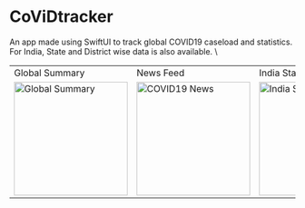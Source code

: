 # CoViDtracker
An app made using SwiftUI to track global COVID19 caseload and statistics. \
For India, State and District wise data is also available. \
<table>
    <tr>
    <td>Global Summary</td>
    <td>News Feed</td>
    <td>India Statistics</td>
        <td>State wise Statistics</td>
    <td>Country wise Statistics</td>
    
   </tr> 
  <tr>
    <td><img src="https://user-images.githubusercontent.com/54809290/100477960-c8ea4980-310f-11eb-88bd-28b3514c26b9.png"  alt="Global Summary" width = 200px ></td>
    <td><img src="https://user-images.githubusercontent.com/54809290/100477952-c5ef5900-310f-11eb-9e5a-b6d9af75334d.png" alt="COVID19 News" width = 200px></td>
    <td><img src="https://user-images.githubusercontent.com/54809290/100477966-cbe53a00-310f-11eb-96b9-5622993003bd.png" alt="India Stats" width = 200px></td>
        <td><img src="https://user-images.githubusercontent.com/54809290/100478259-9e4cc080-3110-11eb-8315-8383833f6d5e.png" alt="Indian Statewise Stats" width = 200px></td>
    <td><img src="https://user-images.githubusercontent.com/54809290/100477964-ca1b7680-310f-11eb-9c85-355ccad1e2f1.png" alt="Country Wise Stats" width = 200px></td>
    
   </tr> 
</table>

